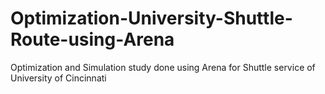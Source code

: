 # Optimization-University-Shuttle-Route-using-Arena
Optimization and Simulation study done using Arena for Shuttle service of University of Cincinnati
